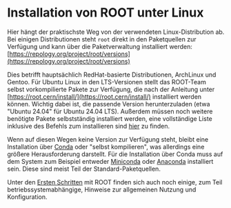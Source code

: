 # Installation von ROOT unter Linux

Hier hängt der praktischste Weg von der verwendeten Linux-Distribution ab. Bei einigen Distributionen steht `root` direkt in den Paketquellen zur Verfügung und kann über die Paketverwaltung installiert werden:
[https://repology.org/project/root/versions](https://repology.org/project/root/versions)

Dies betrifft hauptsächlich RedHat-basierte Distributionen, ArchLinux und Gentoo. Für Ubuntu Linux in den LTS-Versionen stellt das ROOT-Team selbst vorkompilierte Pakete zur Verfügung, die nach der Anleitung unter
[https://root.cern/install/](https://root.cern/install/)
installiert werden können. Wichtig dabei ist, die passende Version herunterzuladen (etwa "Ubuntu 24.04" für Ubuntu 24.04 LTS).
Außerdem müssen noch weitere benötigte Pakete selbstständig installiert werden, eine vollständige Liste inklusive des Befehls zum installieren sind [hier](https://root.cern/install/dependencies/#ubuntu-and-other-debian-based-distributions) zu finden.

Wenn auf diesen Wegen keine Version zur Verfügung steht, bleibt eine Installation über [Conda](https://root.cern/install/#conda) oder "selbst kompilieren", was allerdings eine größere Herausforderung darstellt.
Für die Installation über Conda muss auf dem System zum Beispiel entweder [Miniconda](https://docs.anaconda.com/free/miniconda/index.html) oder [Anaconda](https://docs.anaconda.com/free/anaconda/) installiert sein.
Diese sind meist Teil der Standard-Paketquellen.

Unter den [Ersten Schritten](./04_04_02_ROOT_Erste_Schritte.md) mit ROOT finden sich auch noch einige, zum Teil betriebssystemabhängige, Hinweise zur allgemeinen Nutzung und Konfiguration.
